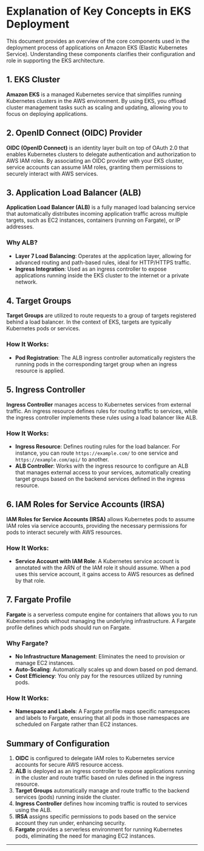 # Explanation of Key Concepts in EKS Deployment

This document provides an overview of the core components used in the deployment process of applications on Amazon EKS (Elastic Kubernetes Service). Understanding these components clarifies their configuration and role in supporting the EKS architecture.

## 1. EKS Cluster

**Amazon EKS** is a managed Kubernetes service that simplifies running Kubernetes clusters in the AWS environment. By using EKS, you offload cluster management tasks such as scaling and updating, allowing you to focus on deploying applications.

## 2. OpenID Connect (OIDC) Provider

**OIDC (OpenID Connect)** is an identity layer built on top of OAuth 2.0 that enables Kubernetes clusters to delegate authentication and authorization to AWS IAM roles. By associating an OIDC provider with your EKS cluster, service accounts can assume IAM roles, granting them permissions to securely interact with AWS services.

## 3. Application Load Balancer (ALB)

**Application Load Balancer (ALB)** is a fully managed load balancing service that automatically distributes incoming application traffic across multiple targets, such as EC2 instances, containers (running on Fargate), or IP addresses.

### Why ALB?
- **Layer 7 Load Balancing**: Operates at the application layer, allowing for advanced routing and path-based rules, ideal for HTTP/HTTPS traffic.
- **Ingress Integration**: Used as an ingress controller to expose applications running inside the EKS cluster to the internet or a private network.

## 4. Target Groups

**Target Groups** are utilized to route requests to a group of targets registered behind a load balancer. In the context of EKS, targets are typically Kubernetes pods or services.

### How It Works:
- **Pod Registration**: The ALB ingress controller automatically registers the running pods in the corresponding target group when an ingress resource is applied.

## 5. Ingress Controller

**Ingress Controller** manages access to Kubernetes services from external traffic. An ingress resource defines rules for routing traffic to services, while the ingress controller implements these rules using a load balancer like ALB.

### How It Works:
- **Ingress Resource**: Defines routing rules for the load balancer. For instance, you can route `https://example.com/` to one service and `https://example.com/api/` to another.
- **ALB Controller**: Works with the ingress resource to configure an ALB that manages external access to your services, automatically creating target groups based on the backend services defined in the ingress resource.

## 6. IAM Roles for Service Accounts (IRSA)

**IAM Roles for Service Accounts (IRSA)** allows Kubernetes pods to assume IAM roles via service accounts, providing the necessary permissions for pods to interact securely with AWS resources.

### How It Works:
- **Service Account with IAM Role**: A Kubernetes service account is annotated with the ARN of the IAM role it should assume. When a pod uses this service account, it gains access to AWS resources as defined by that role.

## 7. Fargate Profile

**Fargate** is a serverless compute engine for containers that allows you to run Kubernetes pods without managing the underlying infrastructure. A Fargate profile defines which pods should run on Fargate.

### Why Fargate?
- **No Infrastructure Management**: Eliminates the need to provision or manage EC2 instances.
- **Auto-Scaling**: Automatically scales up and down based on pod demand.
- **Cost Efficiency**: You only pay for the resources utilized by running pods.

### How It Works:
- **Namespace and Labels**: A Fargate profile maps specific namespaces and labels to Fargate, ensuring that all pods in those namespaces are scheduled on Fargate rather than EC2 instances.

## Summary of Configuration

1. **OIDC** is configured to delegate IAM roles to Kubernetes service accounts for secure AWS resource access.
2. **ALB** is deployed as an ingress controller to expose applications running in the cluster and route traffic based on rules defined in the ingress resource.
3. **Target Groups** automatically manage and route traffic to the backend services (pods) running inside the cluster.
4. **Ingress Controller** defines how incoming traffic is routed to services using the ALB.
5. **IRSA** assigns specific permissions to pods based on the service account they run under, enhancing security.
6. **Fargate** provides a serverless environment for running Kubernetes pods, eliminating the need for managing EC2 instances.

---

